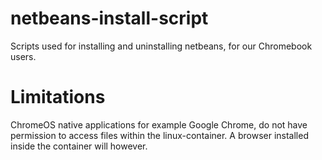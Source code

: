 # netbeans-install-script
Scripts used for installing and uninstalling netbeans, for our Chromebook users.

# Limitations
ChromeOS native applications for example Google Chrome, do not have permission to access files within the linux-container. A browser installed inside the container will however.
